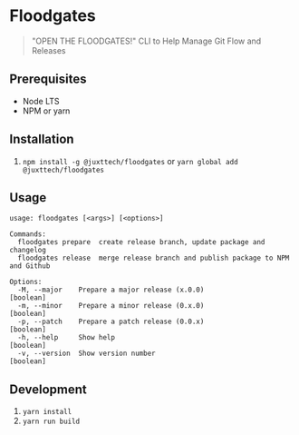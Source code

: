 # Floodgates

> "OPEN THE FLOODGATES!" CLI to Help Manage Git Flow and Releases

## Prerequisites

* Node LTS
* NPM or yarn

## Installation

1. `npm install -g @juxttech/floodgates` or `yarn global add @juxttech/floodgates`

## Usage

```text
usage: floodgates [<args>] [<options>]

Commands:
  floodgates prepare  create release branch, update package and changelog
  floodgates release  merge release branch and publish package to NPM and Github

Options:
  -M, --major    Prepare a major release (x.0.0)                       [boolean]
  -m, --minor    Prepare a minor release (0.x.0)                       [boolean]
  -p, --patch    Prepare a patch release (0.0.x)                       [boolean]
  -h, --help     Show help                                             [boolean]
  -v, --version  Show version number                                   [boolean]
```

## Development

1. `yarn install`
2. `yarn run build`
